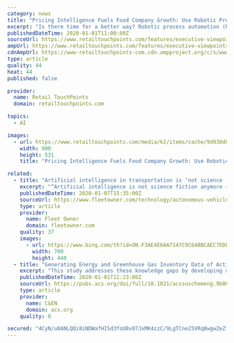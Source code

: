 ```yaml
---
category: news
title: "Pricing Intelligence Fuels Food Company Growth: Use Robotic Process Automation To Gain A New Edge"
excerpt: "Is there time for a better way? Robotic process automation (RPA) uses artificial intelligence (AI) and machine learning capabilities to handle high-volume, repeatable tasks. The benefits of RPA are compelling, including reduced human error and labor, improved data security, integrated data management and higher employee satisfaction."
publishedDateTime: 2020-01-01T11:00:00Z
sourceUrl: https://www.retailtouchpoints.com/features/executive-viewpoints/pricing-intelligence-fuels-food-company-growth-use-robotic-process-automation-to-gain-a-new-edge
ampUrl: https://www.retailtouchpoints.com/features/executive-viewpoints/pricing-intelligence-fuels-food-company-growth-use-robotic-process-automation-to-gain-a-new-edge/amp
cdnAmpUrl: https://www-retailtouchpoints-com.cdn.ampproject.org/c/s/www.retailtouchpoints.com/features/executive-viewpoints/pricing-intelligence-fuels-food-company-growth-use-robotic-process-automation-to-gain-a-new-edge/amp
type: article
quality: 44
heat: 44
published: false

provider:
  name: Retail TouchPoints
  domain: retailtouchpoints.com

topics:
  - AI

images:
  - url: https://www.retailtouchpoints.com/media/k2/items/cache/9d938d8abba7a40b7e0a8e884db372b2_L.jpg
    width: 900
    height: 531
    title: "Pricing Intelligence Fuels Food Company Growth: Use Robotic Process Automation To Gain A New Edge"

related:
  - title: "Artificial intelligence in transportation is ‘not science fiction anymore’"
    excerpt: "“Artificial intelligence is not science fiction anymore — it’s already an integral ... declined to name the OEM his company is working with — but he noted that the U.S. and China are two prime countries for self-driving commercial vehicles. “The advantages that we find in the US and also in China are some less crowded areas and ..."
    publishedDateTime: 2020-01-07T15:35:00Z
    sourceUrl: https://www.fleetowner.com/technology/autonomous-vehicles/article/21119908/artificial-intelligence-in-transportation-is-not-science-fiction-anymore
    type: article
    provider:
      name: Fleet Owner
      domain: fleetowner.com
    quality: 37
    images:
      - url: https://www.bing.com/th?id=ON.F3AE4E6AA7147C9C64BBCAEC7EDFB7AC
        width: 700
        height: 440
  - title: "Generating Energy and Greenhouse Gas Inventory Data of Activated Carbon Production Using Machine Learning and Kinetic Based Process Simulation"
    excerpt: "This study addresses these knowledge gaps by developing a modeling framework that integrates artificial neural network (ANN), a machine learning approach, and kinetic-based process simulation. The integrated framework is able to generate Life Cycle Inventory data of AC produced from 73 different types of woody biomass with 250 characterization ..."
    publishedDateTime: 2020-01-01T11:23:00Z
    sourceUrl: https://pubs.acs.org/doi/full/10.1021/acssuschemeng.9b06522
    type: article
    provider:
      name: C&EN
      domain: acs.org
    quality: 0

secured: "4CyN/u8ANLQQi8iNDWafHISd3foU8v87JxMK4zzC/9LgTCne25VRq8wgwZeZfWTl70ElpVwxkioc5pFqz23+4pilR98x0ak4/6IqiXzTDv1CIrEb/usjtnZFkWGOZ+znzTiJeWzVKH7g3VWYvQwY/ZCYD41RNTYUUVSOWbCIDvkmKID6dg+ZyywDh4adVv5VR06XknHBrcc/xN1GQlfP1fbr79inZJHv3l+zEvW+nYcAShG5g5AXUe2okJLbsPhuozglvo46w8fm6YbYqr/nMA==;I3l/XZ2uTho/x7NsUfNnlw=="
---
```


